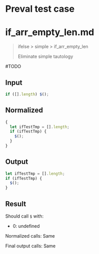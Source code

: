 # Preval test case

# if_arr_empty_len.md

> ifelse > simple > if_arr_empty_len
>
> Eliminate simple tautology

#TODO

## Input

`````js filename=intro
if ([].length) $();
`````

## Normalized

`````js filename=intro
{
  let ifTestTmp = [].length;
  if (ifTestTmp) {
    $();
  }
}
`````

## Output

`````js filename=intro
let ifTestTmp = [].length;
if (ifTestTmp) {
  $();
}
`````

## Result

Should call `$` with:
 - 0: undefined

Normalized calls: Same

Final output calls: Same
